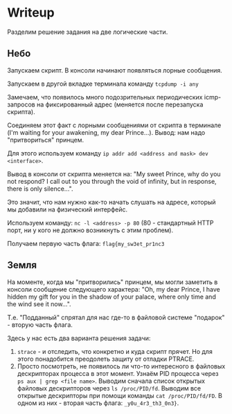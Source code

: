 # Writeup

Разделим решение задания на две логические части.

## Небо

Запускаем скрипт. В консоли начинают появляться лорные сообщения. 

Запускаем в другой вкладке терминала команду `tcpdump -i any`

Замечаем, что появилось много подозрительных периодических icmp-запросов на фиксированный адрес (меняется после перезапуска скрипта). 

Соединяем этот факт с лорными сообщениями от скрипта в терминале (I'm waiting for your awakening, my dear Prince...). Вывод: нам надо "притвориться" принцем.

Для этого используем команду `ip addr add <address and mask> dev <interface>`.

Вывод в консоли от скрипта меняется на: "My sweet Prince, why do you not respond? I call out to you through the void of infinity, but in response, there is only silence...".

Это значит, что нам нужно как-то начать слушать на адресе, который мы добавили на физический интерфейс.

Используем команду: `nc -l <address> -p 80` (80 - стандартный HTTP порт, ни у кого не должно возникнуть с этим проблем).

Получаем первую часть флага: `flag{my_sw3et_pr1nc3`

## Земля

На моменте, когда мы "притворились" принцем, мы могли заметить в консоли сообщение следующего характера: "Oh, my dear Prince, I have hidden my gift for you in the shadow of your palace, where only time and the wind see it now...". 

Т.е. "Подданный" спрятал для нас где-то в файловой системе "подарок" - вторую часть флага.

Здесь у нас есть два варианта решения задачи:
1. `strace` - и отследить, что конкретно и куда скрипт прячет. Но для этого понадобится преодолеть защиту от отладки PTRACE. 
2. Просто посмотреть, не появилось ли что-то интересного в файловых дескрипторах процесса в этот момент. Узнаём PID процесса через `ps aux | grep <file name>`. Выводим сначала список открытых файловых дескрипторов через `ls /proc/PID/fd`. Выводим все открытые дескрипторы при помощи команды `cat /proc/PID/fd/FD`. В одном из них - вторая часть флага: `_y0u_4r3_th3_0n3}`.

